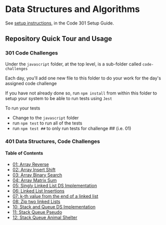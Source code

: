 # Data Structures and Algorithms

See [setup instructions](https://codefellows.github.io/setup-guide/code-301/2-code-challenges), in the Code 301 Setup Guide.

## Repository Quick Tour and Usage

### 301 Code Challenges

Under the `javascript` folder, at the top level, is a sub-folder called `code-challenges`

Each day, you'll add one new file to this folder to do your work for the day's assigned code challenge

If you have not already done so, run `npm install` from within this folder to setup your system to be able to run tests using `Jest`

To run your tests

- Change to the `javascript` folder
- run `npm test` to run all of the tests
- run `npm test ##` to only run tests for challenge ## (i.e. 01)

### 401 Data Structures, Code Challenges

#### Table of Contents

- [01: Array Reverse](./python/docs/array_reverse/README.md)
- [02: Array Insert Shift](./python/docs/array_insert_shift/README.md)
- [03: Array Binary Search](./python/docs/array_binary_search/README.md)
- [04: Array Matrix Sum](./python/docs/array_matrix_sum/README.md)
- [05: Singly Linked List DS Implementation](./python/docs/linked_list/README.md)
- [06: Linked List Insertions](./python/docs/linked_list_insertions/README.md)
- [07: k-th value from the end of a linked list](./python/docs/linked_list_kth/README.md)
- [08: Zip two linked Lists](./python/docs/linked_list_zip/README.md)
- [10: Stack and Queue DS Implementation](./python/docs/stack_and_queue/README.md)
- [11: Stack Queue Pseudo](./python/docs/stack_queue_pseudo/README.md)
- [12: Stack Queue Animal Shelter](./python/docs/stack_queue_animal_shelter/README.md)
